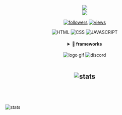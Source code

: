 <p align="center">
  <a href="https://github.com/Mezotv/readme-typing-svg"><img src="https://readme-typing-svg.herokuapp.com?font=B612&color=fe8019&center=true&vCenter=true&lines=Welcome+to+my+profile.;Hey+I'm+Mezo!;I'm+16+years+old!;And+I+live+in+Germany!;Have+a+great+day!"></a>
  <br>
  <img src="https://komarev.com/ghpvc/?username=Mezotv&style=flat-square&color=fe8019&label=Views"
</p>

<p align="center">
  <a href="https://github.com/Mezotv">
    <img alt="followers" title="Follow me on Github" src="https://img.shields.io/github/followers/Mezotv?color=fabd2f&labelColor=fe8019&style=for-the-badge&logo=github&label=Follow"/></a>
  <a href="https://github.com/Mezotv/">
    <img alt="views" title="GitHub stars" src="https://img.shields.io/github/stars/Mezotv?color=fabd2f&labelColor=fe8019&style=for-the-badge&logo=github&label=Stars"/></a>
</p>

<p align="center">
  <img alt="HTML" title="HTML" src="https://img.shields.io/badge/HTML-FFD43B?style=for-the-badge&logo=html5&logoColor=darkgreen" />
  <img alt="CSS" title="CSS" src="https://img.shields.io/badge/CSS-FFD43B?style=for-the-badge&logo=CSS3&logoColor=darkgreen" />
  <img alt="JAVASCRIPT" title="JAVASCRIPT" src="https://img.shields.io/badge/JAVASCRIPT-FFD43B?style=for-the-badge&logo=JAVASCRIPT&logoColor=darkgreen" />
</p>

<div align="center">
  <h4>
  <details>
    <summary>🌟 frameworks</summary>
    <br>
      <p align="center">
        <img alt="NODE.JS" title="NODE.JS" src="https://img.shields.io/badge/NODE.JS-FFD43B?style=for-the-badge&logo=NODE-DOT-JS&logoColor=darkgreen" />
        <img alt="NPM" title="NPM" src="https://img.shields.io/badge/NPM-FFD43B?style=for-the-badge&logo=NPM&logoColor=darkgreen" />
        <img alt="GIT" title="GIT" src="https://img.shields.io/badge/GIT-FFD43B?style=for-the-badge&logo=GIT&logoColor=darkgreen" />
    </p>
  </details>
  </h4>
</div>

<div align="center">
  <img alt="logo gif" title="logo" src="https://cdn.discordapp.com/attachments/855878882603433984/856201134468497408/ezgif-3-d160c74bffeb.gif">
  <img alt="discord" title="discord" src="https://discord.c99.nl/widget/theme-3/395558746803142657.png">
</div>

<br>

<h2 align="center">
      <img alt="stats" title="STATS" src="https://github-readme-stats.vercel.app/api?username=Mezotv&show_icons=tru&theme=gruvbox&hide_border=true">
      <br/><br/>
</h2>

<br>
<br>


 <img alt="stats" title="STATS" src="https://activity-graph.herokuapp.com/graph?username=Mezotv&bg_color=282828&color=b4993e&line=9cc180&point=4e472c&hide_border=true">
<!--- Made by Walkx and Mezo --->
